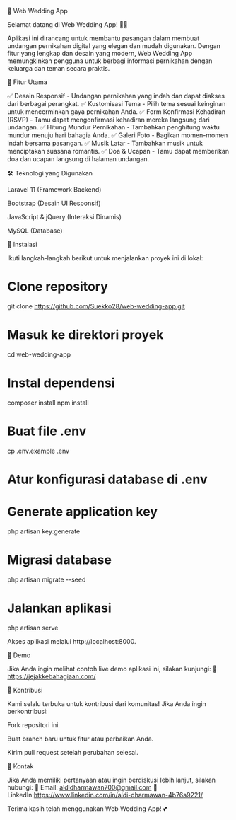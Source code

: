 🎉 Web Wedding App

Selamat datang di Web Wedding App! 💍✨

Aplikasi ini dirancang untuk membantu pasangan dalam membuat undangan pernikahan digital yang elegan dan mudah digunakan. Dengan fitur yang lengkap dan desain yang modern, Web Wedding App memungkinkan pengguna untuk berbagi informasi pernikahan dengan keluarga dan teman secara praktis.

🚀 Fitur Utama

✅ Desain Responsif - Undangan pernikahan yang indah dan dapat diakses dari berbagai perangkat.
✅ Kustomisasi Tema - Pilih tema sesuai keinginan untuk mencerminkan gaya pernikahan Anda.
✅ Form Konfirmasi Kehadiran (RSVP) - Tamu dapat mengonfirmasi kehadiran mereka langsung dari undangan.
✅ Hitung Mundur Pernikahan - Tambahkan penghitung waktu mundur menuju hari bahagia Anda.
✅ Galeri Foto - Bagikan momen-momen indah bersama pasangan.
✅ Musik Latar - Tambahkan musik untuk menciptakan suasana romantis.
✅ Doa & Ucapan - Tamu dapat memberikan doa dan ucapan langsung di halaman undangan.

🛠️ Teknologi yang Digunakan

Laravel 11 (Framework Backend)

Bootstrap (Desain UI Responsif)

JavaScript & jQuery (Interaksi Dinamis)

MySQL (Database)

📌 Instalasi

Ikuti langkah-langkah berikut untuk menjalankan proyek ini di lokal:

# Clone repository
git clone https://github.com/Suekko28/web-wedding-app.git

# Masuk ke direktori proyek
cd web-wedding-app

# Instal dependensi
composer install
npm install

# Buat file .env
cp .env.example .env

# Atur konfigurasi database di .env

# Generate application key
php artisan key:generate

# Migrasi database
php artisan migrate --seed

# Jalankan aplikasi
php artisan serve

Akses aplikasi melalui http://localhost:8000.

🎨 Demo

Jika Anda ingin melihat contoh live demo aplikasi ini, silakan kunjungi:
🔗 https://jejakkebahagiaan.com/

🤝 Kontribusi

Kami selalu terbuka untuk kontribusi dari komunitas! Jika Anda ingin berkontribusi:

Fork repositori ini.

Buat branch baru untuk fitur atau perbaikan Anda.

Kirim pull request setelah perubahan selesai.

📧 Kontak

Jika Anda memiliki pertanyaan atau ingin berdiskusi lebih lanjut, silakan hubungi:
📩 Email: aldidharmawan700@gmail.com
💼 LinkedIn:https://www.linkedin.com/in/aldi-dharmawan-4b76a9221/

Terima kasih telah menggunakan Web Wedding App! 💕

